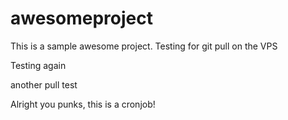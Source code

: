 # awesomeproject

This is a sample awesome project. Testing for git pull on the VPS

Testing again

another pull test


Alright you punks, this is a cronjob! 
